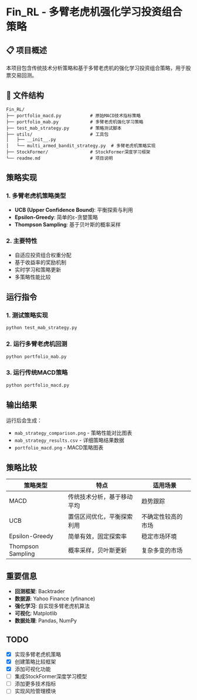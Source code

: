 # Fin_RL - 多臂老虎机强化学习投资组合策略

## 📋 项目概述

本项目包含传统技术分析策略和基于多臂老虎机的强化学习投资组合策略，用于股票交易回测。

## 📁 文件结构

```
Fin_RL/
├── portfolio_macd.py           # 原始MACD技术指标策略
├── portfolio_mab.py            # 多臂老虎机强化学习策略
├── test_mab_strategy.py        # 策略测试脚本
├── utils/                      # 工具包
│   ├── __init__.py
│   └── multi_armed_bandit_strategy.py  # 多臂老虎机策略实现
├── StockFormer/                # StockFormer深度学习框架
└── readme.md                   # 项目说明
```

## 策略实现

### 1. 多臂老虎机策略类型
- **UCB (Upper Confidence Bound)**: 平衡探索与利用
- **Epsilon-Greedy**: 简单的ε-贪婪策略  
- **Thompson Sampling**: 基于贝叶斯的概率采样

### 2. 主要特性
- 自适应投资组合权重分配
- 基于收益率的奖励机制
- 实时学习和策略更新
- 多策略性能比较

## 运行指令

### 1. 测试策略实现
```bash
python test_mab_strategy.py
```

### 2. 运行多臂老虎机回测
```bash
python portfolio_mab.py
```

### 3. 运行传统MACD策略
```bash
python portfolio_macd.py
```

## 输出结果

运行后会生成：
- `mab_strategy_comparison.png` - 策略性能对比图表
- `mab_strategy_results.csv` - 详细策略结果数据
- `portfolio_macd.png` - MACD策略图表

## 策略比较

| 策略类型 | 特点 | 适用场景 |
|---------|------|---------|
| MACD | 传统技术分析，基于移动平均 | 趋势跟踪 |
| UCB | 置信区间优化，平衡探索利用 | 不确定性较高的市场 |
| Epsilon-Greedy | 简单有效，固定探索率 | 稳定市场环境 |
| Thompson Sampling | 概率采样，贝叶斯更新 | 复杂多变的市场 |

## 重要信息

- **回测框架**: Backtrader
- **数据源**: Yahoo Finance (yfinance)
- **强化学习**: 自实现多臂老虎机算法
- **可视化**: Matplotlib
- **数据处理**: Pandas, NumPy

## TODO

- [x] 实现多臂老虎机策略
- [x] 创建策略比较框架
- [x] 添加可视化功能
- [ ] 集成StockFormer深度学习模型
- [ ] 添加更多技术指标
- [ ] 实现风险管理模块